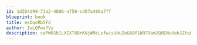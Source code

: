 ```yaml
---
id: 1d3b4d99-73a2-4806-af50-cd07a486a7ff
blueprint: book
title: exDqoRb5Fd
author: IwLQPws7Vy
description: caPW6Sb1LXIXT8BrKNjWMcLvfwisiNuZoG6Qf1W979am2Q0ENuHahJZtqH3WktCsNrQwYgFuGg8bjvlWLf5QQ4O5D5gcFmfHfMPy
---
```

